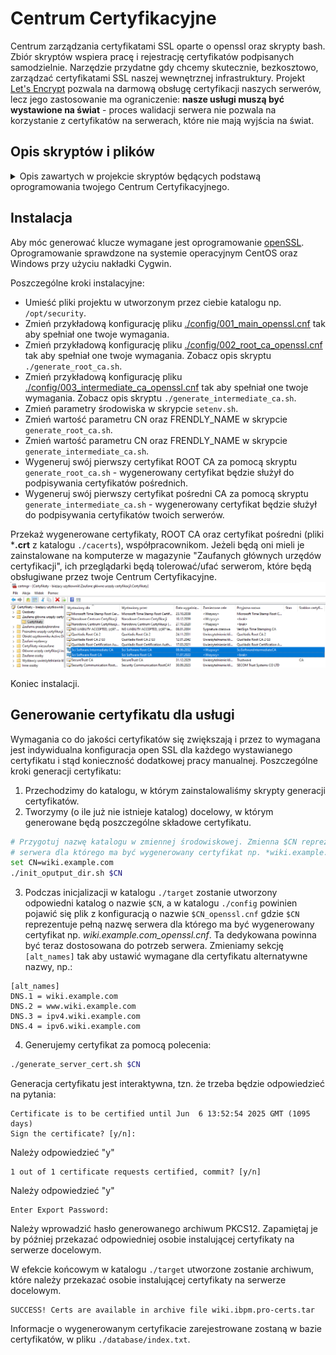 # Centrum Certyfikacyjne

Centrum zarządzania certyfikatami SSL oparte o openssl oraz skrypty bash.
Zbiór skryptów wspiera pracę i rejestrację certyfikatów podpisanych samodzielnie. Narzędzie przydatne gdy chcemy skutecznie, bezkosztowo, zarządzać certyfikatami SSL naszej wewnętrznej infrastruktury. Projekt [Let's Encrypt](https://letsencrypt.org/) pozwala na darmową obsługę certyfikacji naszych serwerów, lecz jego zastosowanie ma ograniczenie: **nasze usługi muszą być wystawione na świat** - proces walidacji serwera nie pozwala na korzystanie z certyfikatów na serwerach, które nie mają wyjścia na świat.

## Opis skryptów i plików

<details><summary>Opis zawartych w projekcie skryptów będących podstawą oprogramowania twojego Centrum Certyfikacyjnego.</summary>
  <p>
    
  ### ./setenv.sh
Skrypt pozwalający na ogólną konfigurację twojego Centrum Certyfikacyjnego.

  ### ./generate_root_ca.sh
Skrypt generacji klucza oraz certyfikatu "ROOT" CA - certyfikatu, którym będą podpisywane wszystkie certyfikaty pośrednie. Poprzez jego edycję zmień parametry skryptu w celu ustawienia CN oraz nazwy docelowej certyfikatu - spokojnie, robisz to tylko raz, bo wygenerowane CA trzeba będzie zmienić za 20 lat:
```bash
#CN=$1
#FRENDLY_NAME=$2
CN="Sci Software Root CA"
FRENDLY_NAME="SciSoftwareRootCA"
export CN FRENDLY_NAME  

DAYS=7300 #20 lata
export DAYS
```
Ustaw swoją konfigurację w pliku [./config/002_root_ca_openssl](/slawascichy/certificate_center/blob/main/config/002_root_ca_openssl.cnf) tak aby spełniała ona twoje wymagania i aby certyfikat CA reprezentował twoją organizację. Przykład:
```
[ req_distinguished_name ]
countryName              = PL
stateOrProvinceName      = Pomorskie
localityName             = Bojano
0.organizationName       = Sci Software
0.organizationalUnitName = IT o/Bojano
commonName               = ${ENV::CN}
0.DC                     = scisoftware
1.DC                     = pl
    
#...
[alt_names]
DNS.1 = "Sci Software Sławomir Cichy, https://scisoftware.pl"
```
  ### ./generate_intermediate_ca.sh
Skrypt generacji klucza oraz certyfikatu pośredniego CA - certyfikatu, którym będą podpisywane wszystkie wystawiane przez ciebie certyfikaty. Poprzez jego edycję zmień parametry skryptu w celu ustawienia CN oraz nazwy docelowej certyfikatu. Wygenerowane CA trzeba będzie zmienić za 10 lat:
```bash
#CN=$1
#FRENDLY_NAME=$2
CN="Sci Software Intermediate CA"
FRENDLY_NAME="SciSoftwareIntermediateCA"
export CN FRENDLY_NAME 

DAYS=3650 #10 lat
export DAYS
```    
Ustaw swoją konfigurację w pliku [./config/003_intermediate_ca_openssl.cnf](/slawascichy/certificate_center/blob/main/config/003_intermediate_ca_openssl.cnf) tak aby spełniała ona twoje wymagania i aby certyfikat CA reprezentował twoją organizację. Przykład:
```
[ req_distinguished_name ]
countryName              = PL
stateOrProvinceName      = Pomorskie
localityName             = Bojano
0.organizationName       = Sci Software
0.organizationalUnitName = IT o/Bojano
commonName               = ${ENV::CN}

#...
[alt_names]
DNS.1 = "Sci Software Sławomir Cichy, https://scisoftware.pl"
```
  ### ./init_oputput_dir.sh
Skrypt pozwalający nam na zainicjalizowanie katalogu, w którym składowane będą certyfikaty danej usługi/serwera. W katalogu zainicjalizowana zostanie konfiguracja oparta o plik [./config/001_main_openssl.cnf](/slawascichy/certificate_center/blob/main/config/001_main_openssl.cnf), dlatego ustaw w nim swoją konfigurację tak aby spełniała ona twoje wymagania i aby certyfikat CA reprezentował twoją organizację:
```
[ req_distinguished_name ]
countryName              = PL
stateOrProvinceName      = Pomorskie
localityName             = Bojano
0.organizationName       = Sci Software
0.organizationalUnitName = IT o/Bojano
commonName               = ${ENV::CN}
0.DC                     = scisoftware
1.DC                     = pl

#...
[alt_names]
DNS.1 = scisoftware.pl
DNS.2 = *.scisoftware.pl
DNS.3 = hgdb.org
DNS.4 = *.hgdb.org
DNS.5 = hgdb.io
DNS.6 = *.hgdb.io
```

  ### ./generate_server_cert.sh
Skrypt do generacji certyfikatu serwera. Skrypt generuje certyfikat request'u, klucz prywatny oraz sam certyfikat w katalogu o nazwie `./target/<nazwa_hosta_uslugi>`.

  ### ./generate_server_cert_star.sh
Skrypt do generacji certyfikatu z tzw. "gwiazdką" dla danej domeny serwerów. Skrypt generuje certyfikat request'u, klucz prywatny oraz sam certyfikat w katalogu o nazwie `./target/<nazwa_domeny>`.

  ### ./generate_server_cert_by_req.sh
Skryp pozwalający na generację certyfikatu na podstawie dostarczonego pliku request'u.

  ### ./config/001_main_openssl.cnf
Plik konfiguracji openSSL. Są tam zawarte główne dane o nas, jako zaufanym urzędzie certyfikacji (CA)

  ### ./config/002_root_ca_openssl.cnf
Plik konfiguracji openSSL. Są tam zawarte główne dane o nas, jako zaufanym urzędzie certyfikacji (CA). Wspiera generacje głównego ("ROOT") certyfikatu CA.

  ### ./config/003_intermediate_ca_openssl
Plik konfiguracji openSSL. Są tam zawarte główne dane o nas, jako zaufanym urzędzie certyfikacji (CA). Wspiera generacje pośredniego certyfikatu CA.
  
  ### ./database/serial
Plik przechowujący kolejny numer wygenerowanego certyfikatu (sekwencja).

  ### ./database/index.txt
Lista wygenerowanych przez ciebie certyfikatów. Ewidencja wydanych poświadczeń.

  ### ./database/index.txt.attr
Parametry uzupełniania listy wygenerowanych certyfikatów.

  </p>
</details>

## Instalacja
    
Aby móc generować klucze wymagane jest oprogramowanie [openSSL](https://wiki.ibpm.pro/index.php/OpenSSL).
Oprogramowanie sprawdzone na systemie operacyjnym CentOS oraz Windows przy użyciu nakładki Cygwin.

Poszczególne kroki instalacyjne:
- Umieść pliki projektu w utworzonym przez ciebie katalogu np. `/opt/security`.
- Zmień przykładową konfigurację pliku [./config/001_main_openssl.cnf](/slawascichy/certificate_center/blob/main/config/001_main_openssl.cnf) tak aby spełniał one twoje wymagania.
- Zmień przykładową konfigurację pliku [./config/002_root_ca_openssl.cnf](/slawascichy/certificate_center/blob/main/config/002_root_ca_openssl.cnf) tak aby spełniał one twoje wymagania. Zobacz opis skryptu `./generate_root_ca.sh`.
- Zmień przykładową konfigurację pliku [./config/003_intermediate_ca_openssl.cnf](/slawascichy/certificate_center/blob/main/config/003_intermediate_ca_openssl.cnf) tak aby spełniał one twoje wymagania. Zobacz opis skryptu `./generate_intermediate_ca.sh`.
- Zmień parametry środowiska w skrypcie `setenv.sh`.
- Zmień wartość parametru CN oraz FRENDLY_NAME w skrypcie `generate_root_ca.sh`.
- Zmień wartość parametru CN oraz FRENDLY_NAME w skrypcie `generate_intermediate_ca.sh`.
- Wygeneruj swój pierwszy certyfikat ROOT CA za pomocą skryptu `generate_root_ca.sh` - wygenerowany certyfikat będzie służył do podpisywania certyfikatów pośrednich.
- Wygeneruj swój pierwszy certyfikat pośredni CA za pomocą skryptu `generate_intermediate_ca.sh` - wygenerowany certyfikat będzie służył do podpisywania certyfikatów twoich serwerów. 
    
Przekaż wygenerowane certyfikaty, ROOT CA oraz certyfikat pośredni (pliki ***.crt** z katalogu `./cacerts`), współpracownikom. Jeżeli będą oni mieli je zainstalowane na komputerze w magazynie "Zaufanych głównych urzędów certyfikacji", ich przeglądarki będą tolerować/ufać serwerom, które będą obsługiwane przez twoje Centrum Certyfikacyjne.
![](helpers/doc-resources/03_openssl_certmgr.png)    

Koniec instalacji.

## Generowanie certyfikatu dla usługi

Wymagania co do jakości certyfikatów się zwiększają i przez to wymagana jest indywidualna konfiguracja open SSL dla każdego wystawianego certyfikatu i stąd konieczność dodatkowej pracy manualnej. Poszczególne kroki generacji certyfikatu:
1. Przechodzimy do katalogu, w którym zainstalowaliśmy skrypty generacji certyfikatów.
2. Tworzymy (o ile już nie istnieje katalog) docelowy, w którym generowane będą poszczególne składowe certyfikatu.
```bash
# Przygotuj nazwę katalogu w zmiennej środowiskowej. Zmienna $CN reprezentuje pełną nazwę 
# serwera dla którego ma być wygenerowany certyfikat np. *wiki.example.com*
set CN=wiki.example.com
./init_oputput_dir.sh $CN
```
3. Podczas inicjalizacji w katalogu `./target` zostanie utworzony odpowiedni katalog o nazwie `$CN`, a w katalogu `./config` powinien pojawić się plik z konfiguracją o nazwie `$CN_openssl.cnf` gdzie `$CN` reprezentuje pełną nazwę serwera dla którego ma być wygenerowany certyfikat np. *wiki.example.com_openssl.cnf*. Ta dedykowana powinna być teraz dostosowana do potrzeb serwera. Zmieniamy sekcję `[alt_names]` tak aby ustawić wymagane dla certyfikatu alternatywne nazwy, np.:
```text
[alt_names]
DNS.1 = wiki.example.com
DNS.2 = www.wiki.example.com
DNS.3 = ipv4.wiki.example.com
DNS.4 = ipv6.wiki.example.com 
```
4. Generujemy certyfikat za pomocą polecenia:
```bash
./generate_server_cert.sh $CN    
```
Generacja certyfikatu jest interaktywna, tzn. że trzeba będzie odpowiedzieć na pytania:
```
Certificate is to be certified until Jun  6 13:52:54 2025 GMT (1095 days)
Sign the certificate? [y/n]:
```
Należy odpowiedzieć "y"
```
1 out of 1 certificate requests certified, commit? [y/n]
```
Należy odpowiedzieć "y"
```
Enter Export Password:
```
Należy wprowadzić hasło generowanego archiwum PKCS12. Zapamiętaj je by później przekazać odpowiedniej osobie instalującej certyfikaty na serwerze docelowym.

W efekcie końcowym w katalogu `./target` utworzone zostanie archiwum, które należy przekazać osobie instalującej certyfikaty na serwerze docelowym.
```
SUCCESS! Certs are available in archive file wiki.ibpm.pro-certs.tar
```

Informacje o wygenerowanym certyfikacie zarejestrowane zostaną w bazie certyfikatów, w pliku `./database/index.txt`.

